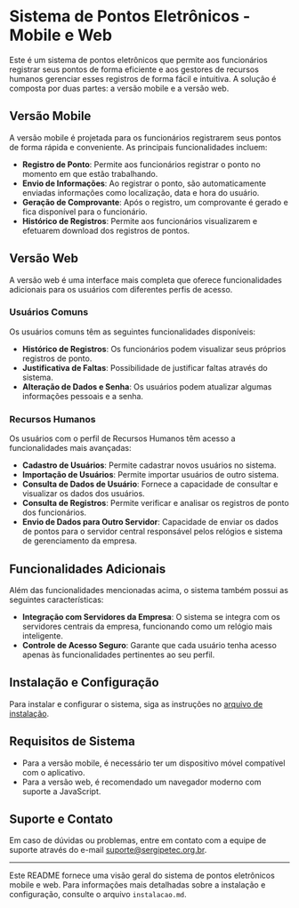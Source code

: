 # Sistema de Pontos Eletrônicos - Mobile e Web

Este é um sistema de pontos eletrônicos que permite aos funcionários registrar seus pontos de forma eficiente e aos gestores de recursos humanos gerenciar esses registros de forma fácil e intuitiva. A solução é composta por duas partes: a versão mobile e a versão web.

## Versão Mobile

A versão mobile é projetada para os funcionários registrarem seus pontos de forma rápida e conveniente. As principais funcionalidades incluem:

- **Registro de Ponto**: Permite aos funcionários registrar o ponto no momento em que estão trabalhando.
- **Envio de Informações**: Ao registrar o ponto, são automaticamente enviadas informações como localização, data e hora do usuário.
- **Geração de Comprovante**: Após o registro, um comprovante é gerado e fica disponível para o funcionário.
- **Histórico de Registros**: Permite aos funcionários visualizarem e efetuarem download dos registros de pontos.

## Versão Web

A versão web é uma interface mais completa que oferece funcionalidades adicionais para os usuários com diferentes perfis de acesso.

### Usuários Comuns

Os usuários comuns têm as seguintes funcionalidades disponíveis:

- **Histórico de Registros**: Os funcionários podem visualizar seus próprios registros de ponto.
- **Justificativa de Faltas**: Possibilidade de justificar faltas através do sistema.
- **Alteração de Dados e Senha**: Os usuários podem atualizar algumas informações pessoais e a senha.

### Recursos Humanos

Os usuários com o perfil de Recursos Humanos têm acesso a funcionalidades mais avançadas:

- **Cadastro de Usuários**: Permite cadastrar novos usuários no sistema.
- **Importação de Usuários**: Permite importar usuários de outro sistema.
- **Consulta de Dados de Usuário**: Fornece a capacidade de consultar e visualizar os dados dos usuários.
- **Consulta de Registros**: Permite verificar e analisar os registros de ponto dos funcionários.
- **Envio de Dados para Outro Servidor**: Capacidade de enviar os dados de pontos para o servidor central responsável pelos relógios e sistema de gerenciamento da empresa.

## Funcionalidades Adicionais

Além das funcionalidades mencionadas acima, o sistema também possui as seguintes características:

- **Integração com Servidores da Empresa**: O sistema se integra com os servidores centrais da empresa, funcionando como um relógio mais inteligente.
- **Controle de Acesso Seguro**: Garante que cada usuário tenha acesso apenas às funcionalidades pertinentes ao seu perfil.

## Instalação e Configuração

Para instalar e configurar o sistema, siga as instruções no [arquivo de instalação](instalacao.md).

## Requisitos de Sistema

- Para a versão mobile, é necessário ter um dispositivo móvel compatível com o aplicativo.
- Para a versão web, é recomendado um navegador moderno com suporte a JavaScript.

## Suporte e Contato

Em caso de dúvidas ou problemas, entre em contato com a equipe de suporte através do e-mail suporte@sergipetec.org.br.

---

Este README fornece uma visão geral do sistema de pontos eletrônicos mobile e web. Para informações mais detalhadas sobre a instalação e configuração, consulte o arquivo `instalacao.md`.
